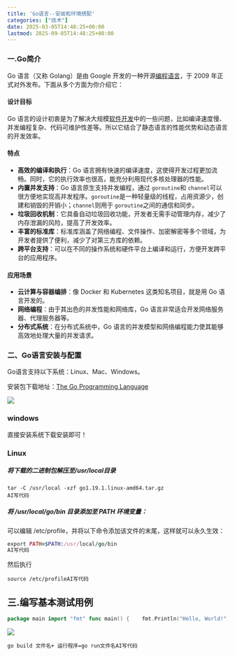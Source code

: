 ```yaml
---
title: 'Go语言--安装和环境搭配'
categories: ["技术"]
date: 2025-03-05T14:48:25+00:00
lastmod: 2025-09-05T14:48:25+00:00
---
```

### 一.Go简介

Go 语言（又称 Golang）是由 Google 开发的一种开源[编程语言](https://so.csdn.net/so/search?q=%E7%BC%96%E7%A8%8B%E8%AF%AD%E8%A8%80&spm=1001.2101.3001.7020)，于 2009 年正式对外发布。下面从多个方面为你介绍它：

#### 设计目标

Go 语言的设计初衷是为了解决大规模[软件开发](https://so.csdn.net/so/search?q=%E8%BD%AF%E4%BB%B6%E5%BC%80%E5%8F%91&spm=1001.2101.3001.7020)中的一些问题，比如编译速度慢、并发编程复杂、代码可维护性差等。所以它结合了静态语言的性能优势和动态语言的开发效率。

#### 特点

- **高效的编译和执行**：Go 语言拥有快速的编译速度，这使得开发过程更加流畅。同时，它的执行效率也很高，能充分利用现代多核处理器的性能。
- **内置并发支持**：Go 语言原生支持并发编程，通过 `goroutine`和 `channel`可以很方便地实现高并发程序。`goroutine`是一种轻量级的线程，占用资源少，创建和销毁的开销小；`channel`则用于 `goroutine`之间的通信和同步。
- **垃圾回收机制**：它具备自动垃圾回收功能，开发者无需手动管理内存，减少了内存泄漏的风险，提高了开发效率。
- **丰富的标准库**：标准库涵盖了网络编程、文件操作、加密解密等多个领域，为开发者提供了便利，减少了对第三方库的依赖。
- **跨平台支持**：可以在不同的操作系统和硬件平台上编译和运行，方便开发跨平台的应用程序。

#### 应用场景

- **云计算与容器编排**：像 Docker 和 Kubernetes 这类知名项目，就是用 Go 语言开发的。
- **网络编程**：由于其出色的并发性能和网络库，Go 语言非常适合开发网络服务器、代理服务器等。
- **分布式系统**：在分布式系统中，Go 语言的并发模型和网络编程能力使其能够高效地处理大量的并发请求。

### 二、Go语言安装与配置

Go语言支持以下系统：Linux、Mac、Windows。

安装包下载地址：[The Go Programming Language](https://go.dev/ "The Go Programming Language")

![](https://i-blog.csdnimg.cn/direct/a7dff5ff7bda44cc8408d8355ec1ceb1.png)

### windows

直接安装系统下载安装即可！

### Linux

##### 将下载的二进制包解压至/usr/local目录

```cobol
tar -C /usr/local -xzf go1.19.1.linux-amd64.tar.gz
AI写代码
```

##### 将 /usr/local/go/bin 目录添加至 PATH 环境变量：

可以编辑 /etc/profile，并将以下命令添加该文件的末尾，这样就可以永久生效：

```ruby
export PATH=$PATH:/usr/local/go/bin
AI写代码
```

然后执行

```cobol
source /etc/profileAI写代码
```

## 三.编写基本测试用例

```go
package main import "fmt" func main() {    fmt.Println("Hello, World!")}AI写代码
```

![](https://i-blog.csdnimg.cn/direct/18dc582244354f9883843fc711ddb6d2.png)

```cobol
go build 文件名+ 运行程序=go run文件名AI写代码
```
